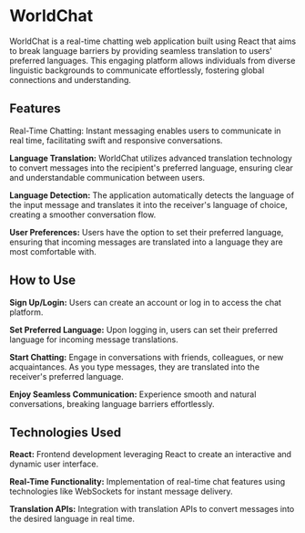# WorldChat
WorldChat is a real-time chatting web application built using React that aims to break language barriers by providing seamless translation to users' preferred languages. This engaging platform allows individuals from diverse linguistic backgrounds to communicate effortlessly, fostering global connections and understanding.

## Features
Real-Time Chatting: Instant messaging enables users to communicate in real time, facilitating swift and responsive conversations.

**Language Translation:** WorldChat utilizes advanced translation technology to convert messages into the recipient's preferred language, ensuring clear and understandable communication between users.

**Language Detection:** The application automatically detects the language of the input message and translates it into the receiver's language of choice, creating a smoother conversation flow.

**User Preferences:** Users have the option to set their preferred language, ensuring that incoming messages are translated into a language they are most comfortable with.

## How to Use
**Sign Up/Login:** Users can create an account or log in to access the chat platform.

**Set Preferred Language:** Upon logging in, users can set their preferred language for incoming message translations.

**Start Chatting:** Engage in conversations with friends, colleagues, or new acquaintances. As you type messages, they are translated into the receiver's preferred language.

**Enjoy Seamless Communication:** Experience smooth and natural conversations, breaking language barriers effortlessly.

## Technologies Used
**React:** Frontend development leveraging React to create an interactive and dynamic user interface.

**Real-Time Functionality:** Implementation of real-time chat features using technologies like WebSockets for instant message delivery.

**Translation APIs:** Integration with translation APIs to convert messages into the desired language in real time.
